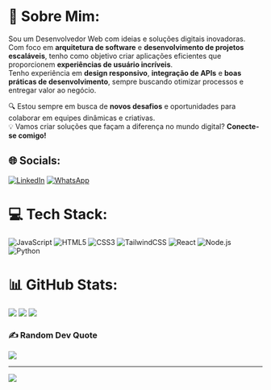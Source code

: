 # 💫 Sobre Mim:
Sou um Desenvolvedor Web com ideias e soluções digitais inovadoras. Com foco em **arquitetura de software** e **desenvolvimento de projetos escaláveis**, tenho como objetivo criar aplicações eficientes que proporcionem **experiências de usuário incríveis**.  
Tenho experiência em **design responsivo**, **integração de APIs** e **boas práticas de desenvolvimento**, sempre buscando otimizar processos e entregar valor ao negócio.

🔍 Estou sempre em busca de **novos desafios** e oportunidades para colaborar em equipes dinâmicas e criativas.  
💡 Vamos criar soluções que façam a diferença no mundo digital? **Conecte-se comigo!**



## 🌐 Socials:
[![LinkedIn](https://img.shields.io/badge/LinkedIn-0077B5?style=for-the-badge&logo=linkedin&logoColor=white)](https://www.linkedin.com/in/ademar-junior-479a67343/)
[![WhatsApp](https://img.shields.io/badge/WhatsApp-25D366?style=for-the-badge&logo=whatsapp&logoColor=white)](https://wa.me/5569993041891)


# 💻 Tech Stack:
![JavaScript](https://img.shields.io/badge/javascript-%23323330.svg?style=for-the-badge&logo=javascript&logoColor=%23F7DF1E) ![HTML5](https://img.shields.io/badge/html5-%23E34F26.svg?style=for-the-badge&logo=html5&logoColor=white) ![CSS3](https://img.shields.io/badge/css3-%231572B6.svg?style=for-the-badge&logo=css3&logoColor=white) ![TailwindCSS](https://img.shields.io/badge/tailwindcss-%2338B2AC.svg?style=for-the-badge&logo=tailwindcss&logoColor=white) ![React](https://img.shields.io/badge/react-%2361DAFB.svg?style=for-the-badge&logo=react&logoColor=black) ![Node.js](https://img.shields.io/badge/node.js-%23339933.svg?style=for-the-badge&logo=nodedotjs&logoColor=white) ![Python](https://img.shields.io/badge/python-%233776AB.svg?style=for-the-badge&logo=python&logoColor=white)




# 📊 GitHub Stats:
![](https://github-readme-stats.vercel.app/api?username=ademarjmjr&theme=yeblu&hide_border=false&include_all_commits=false&count_private=false)
![](https://github-readme-streak-stats.herokuapp.com/?user=ademarjmjr&theme=yeblu&hide_border=false)
![](https://github-readme-stats.vercel.app/api/top-langs/?username=ademarjmjr&theme=yeblu&hide_border=false&include_all_commits=false&count_private=false&layout=compact)

### ✍️ Random Dev Quote
![](https://quotes-github-readme.vercel.app/api?type=horizontal&theme=radical)

---
![](https://visitcount.itsvg.in/api?id=ademarjmjr&icon=0&color=0)


<!-- Proudly created with GPRM ( https://gprm.itsvg.in ) -->
